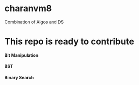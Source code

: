 

# charanvm8
Combination of Algos and DS


# This repo is ready to contribute

#### Bit Manipulation
#### BST
#### Binary Search




